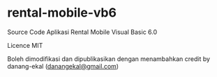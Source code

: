 # rental-mobile-vb6
Source Code Aplikasi Rental Mobile Visual Basic 6.0

Licence MIT

Boleh dimodifikasi dan dipublikasikan dengan menambahkan credit by danang-ekal (danangekal@gmail.com)
